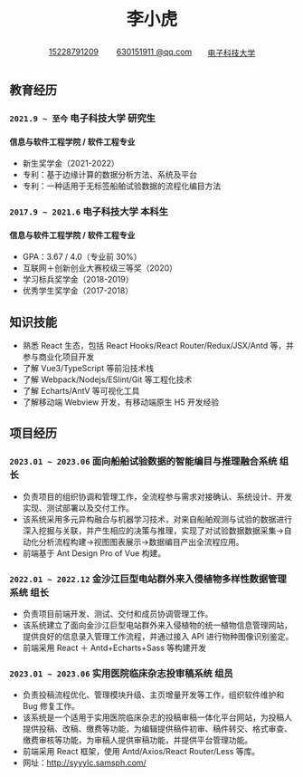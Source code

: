 <div style="margin: 40px;">
    <div style="width:100%;">
        <div style="text-align: center;">
            <h3 style="font-size: 30px">李小虎</h3>
        </div>
        <div id="info" style="display: flex; justify-content: center;">
            <div>
              <a class="telephone" href="#" style="margin:1em">15228791209</a>
              <a class="mail"href="#" style="margin:1em">630151911 @qq.com</a>
            </div>
            <div>
              <a class="school" href="#" style="margin:1em">电子科技大学</a>
            </div>
        </div>
    </div>
    <div style="position: absolute; top: 60px; right: 60px;">
        <div style="width:60px;height:80px;">
            <!--
                <img src="https://i.imgur.com/UB9rTcS.jpg" style="width:60px;height:80px">
            -->
        </div>
    </div>
</div>

## 教育经历

### `2021.9 ~ 至今` **电子科技大学** 研究生

#### 信息与软件工程学院 / 软件工程专业

- 新生奖学金（2021-2022）
- 专利：基于边缘计算的数据分析方法、系统及平台
- 专利：一种适用于无标签船舶试验数据的流程化编目方法

### `2017.9 ~ 2021.6` **电子科技大学** 本科生

#### 信息与软件工程学院 / 软件工程专业

- GPA：3.67 / 4.0（专业前 30%）
- 互联网＋创新创业大赛校级三等奖（2020）
- 学习标兵奖学金（2018-2019）
- 优秀学生奖学金（2017-2018）

## 知识技能

- 熟悉 React 生态，包括 React Hooks/React Router/Redux/JSX/Antd 等，并参与商业化项目开发
- 了解 Vue3/TypeScript 等前沿技术栈
- 了解 Webpack/Nodejs/ESlint/Git 等工程化技术
- 了解 Echarts/AntV 等可视化工具
- 了解移动端 Webview 开发，有移动端原生 H5 开发经验

## 项目经历

### `2023.01 ~ 2023.06` **面向船舶试验数据的智能编目与推理融合系统** 组长

- 负责项目的组织协调和管理工作，全流程参与需求对接确认、系统设计、开发实现、测试部署以及交付工作。
- 该系统采用多元异构融合与机器学习技术，对来自船舶观测与试验的数据进行深入挖掘与关联，并产生相应的决策与推理，实现了对试验数据数据采集->自动化分析流程构建->视图图表展示->数据编目产出全流程应用。
- 前端基于 Ant Design Pro of Vue 构建。

### `2022.01 ~ 2022.12` **金沙江巨型电站群外来入侵植物多样性数据管理系统** 组长

- 负责项目前端开发、测试、交付和成员协调管理工作。
- 该系统建立了面向金沙江巨型电站群外来入侵植物的统一植物信息管理网站，提供良好的信息录入管理工作流程，并通过接入 API 进行物种图像识别鉴定。
- 前端采用 React ＋ Antd+Echarts+Sass 等构建开发

### `2023.01 ~ 2023.06` **实用医院临床杂志投审稿系统** 组员

- 负责投稿流程优化、管理模块升级、主页增量开发等工作，组织软件维护和 Bug 修复工作。
- 该系统是一个适用于实用医院临床杂志的投稿审稿一体化平台网站，为投稿人提供投稿、改稿、缴费等功能，为编辑提供稿件初审、稿件转交、格式审查、缴费审核等功能，为审稿人提供审稿功能，并提供平台管理功能。
- 前端采用 React 框架，使用 Antd/Axios/React Router/Less 等库。
- 网址：http://syyylc.samsph.com/
